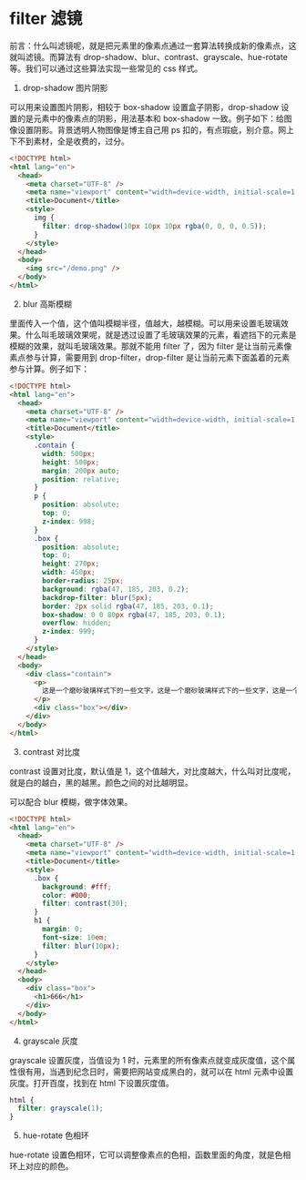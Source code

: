 # filter 滤镜

前言：什么叫滤镜呢，就是把元素里的像素点通过一套算法转换成新的像素点，这就叫滤镜。而算法有 drop-shadow、blur、contrast、grayscale、hue-rotate 等。我们可以通过这些算法实现一些常见的 css 样式。

1. drop-shadow 图片阴影

可以用来设置图片阴影，相较于 box-shadow 设置盒子阴影，drop-shadow 设置的是元素中的像素点的阴影，用法基本和 box-shadow 一致。例子如下：给图像设置阴影。背景透明人物图像是博主自己用 ps 扣的，有点瑕疵，别介意。网上下不到素材，全是收费的，过分。

<!-- 1 -->

```html
<!DOCTYPE html>
<html lang="en">
  <head>
    <meta charset="UTF-8" />
    <meta name="viewport" content="width=device-width, initial-scale=1.0" />
    <title>Document</title>
    <style>
      img {
        filter: drop-shadow(10px 10px 10px rgba(0, 0, 0, 0.5));
      }
    </style>
  </head>
  <body>
    <img src="/demo.png" />
  </body>
</html>
```

<!-- 2 -->

2. blur 高斯模糊

里面传入一个值，这个值叫模糊半径，值越大，越模糊。可以用来设置毛玻璃效果。什么叫毛玻璃效果呢，就是透过设置了毛玻璃效果的元素，看遮挡下的元素是模糊的效果，就叫毛玻璃效果。那就不能用 filter 了，因为 filter 是让当前元素像素点参与计算，需要用到 drop-filter，drop-filter 是让当前元素下面盖着的元素参与计算。例子如下：

```html
<!DOCTYPE html>
<html lang="en">
  <head>
    <meta charset="UTF-8" />
    <meta name="viewport" content="width=device-width, initial-scale=1.0" />
    <title>Document</title>
    <style>
      .contain {
        width: 500px;
        height: 500px;
        margin: 200px auto;
        position: relative;
      }
      p {
        position: absolute;
        top: 0;
        z-index: 998;
      }
      .box {
        position: absolute;
        top: 0;
        height: 270px;
        width: 450px;
        border-radius: 25px;
        background: rgba(47, 185, 203, 0.2);
        backdrop-filter: blur(5px);
        border: 2px solid rgba(47, 185, 203, 0.1);
        box-shadow: 0 0 80px rgba(47, 185, 203, 0.1);
        overflow: hidden;
        z-index: 999;
      }
    </style>
  </head>
  <body>
    <div class="contain">
      <p>
        这是一个磨砂玻璃样式下的一些文字，这是一个磨砂玻璃样式下的一些文字，这是一个磨砂玻璃样式下的一些文字，这是一个磨砂玻璃样式下的一些文字，这是一个磨砂玻璃样式下的一些文字，这是一个磨砂玻璃样式下的一些文字，
      </p>
      <div class="box"></div>
    </div>
  </body>
</html>
```

<!-- 4 -->

3. contrast 对比度

contrast 设置对比度，默认值是 1，这个值越大，对比度越大，什么叫对比度呢，就是白的越白，黑的越黑。颜色之间的对比越明显。

可以配合 blur 模糊，做字体效果。

```html
<!DOCTYPE html>
<html lang="en">
  <head>
    <meta charset="UTF-8" />
    <meta name="viewport" content="width=device-width, initial-scale=1.0" />
    <title>Document</title>
    <style>
      .box {
        background: #fff;
        color: #000;
        filter: contrast(30);
      }
      h1 {
        margin: 0;
        font-size: 10em;
        filter: blur(10px);
      }
    </style>
  </head>
  <body>
    <div class="box">
      <h1>666</h1>
    </div>
  </body>
</html>
```

<!-- 5 -->

4. grayscale 灰度

grayscale 设置灰度，当值设为 1 时，元素里的所有像素点就变成灰度值，这个属性很有用，当遇到纪念日时，需要把网站变成黑白的，就可以在
html 元素中设置灰度。打开百度，找到在 html 下设置灰度值。

```css
html {
  filter: grayscale(1);
}
```

<!-- 6 -->

5. hue-rotate 色相环

hue-rotate 设置色相环，它可以调整像素点的色相，函数里面的角度，就是色相环上对应的颜色。
